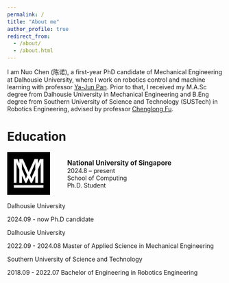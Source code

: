 ```yaml
---
permalink: /
title: "About me"
author_profile: true
redirect_from: 
  - /about/
  - /about.html
---
```


I am Nuo Chen (陈诺), a first-year PhD candidate of Mechanical Engineering at Dalhousie University, where I work on robotics control and machine learning with professor [Ya-Jun Pan](http://acm.me.dal.ca/). Prior to that, I received my M.A.Sc degree from Dalhousie University in Mechanical Engineering and B.Eng degree from Southern University of Science and Technology (SUSTech) in Robotics Engineering, advised by professor [Chenglong Fu](https://www.sustech.edu.cn/en/faculties/fuchenglong.html).

# Education
<div style="width:100%; max-width:700px; display:table;">
  <div style="display:table-cell; vertical-align:middle; width:120px;">
    <img src="/images/site-logo.png" alt="NUS Logo" style="max-width:100px;">
  </div>
  <div style="display:table-cell; vertical-align:middle; padding-left:20px;">
    <div style="font-weight: bold; font-size: 1.1em;">National University of Singapore</div>
    <div>2024.8 – present</div>
    <div>School of Computing</div>
    <div>Ph.D. Student</div>
  </div>
</div>



Dalhousie University

2024.09 - now
Ph.D candidate

Dalhousie University

2022.09 - 2024.08
Master of Applied Science in Mechanical Engineering

Southern University of Science and Technology

2018.09 - 2022.07
Bachelor of Engineering in Robotics Engineering
